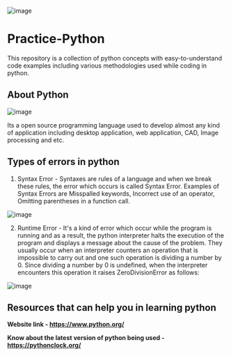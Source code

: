 ![image](https://user-images.githubusercontent.com/60937657/207010052-6ceee59d-12ab-4a34-af33-e05cfa70c6ed.png)

# Practice-Python

This repository is a collection of python concepts with easy-to-understand code examples including various methodologies used while coding in python.

## About Python 

![image](https://user-images.githubusercontent.com/60937657/207038018-10191d37-8c5c-4000-aa8b-780353b37164.png)

Its a open source programming language used to develop almost any kind of application including desktop application, web application, CAD, Image processing and etc. 

## Types of errors in python

1. Syntax Error - Syntaxes are rules of a language and when we break these rules, the error which occurs is called Syntax Error. Examples of Syntax Errors are Misspalled keywords, Incorrect use of an operator, Omitting parentheses in a     function call. 

![image](https://user-images.githubusercontent.com/60937657/208093400-140d0fca-ac08-446a-b25f-e4950bdd685a.png)

2. Runtime Error - It's a kind of error which occur while the program is running and as a result, the python interpreter halts the execution of the program and displays a message about the cause of the problem. They usually occur when an interpreter counters an operation that is impossible to carry out and one such operation is dividing a number by 0. Since dividing a number by 0 is undefined, when the interpreter encounters this operation it raises ZeroDivisionError as follows:

![image](https://user-images.githubusercontent.com/60937657/208094524-bb6e5afc-dc37-4b7c-8d61-43153a0be1a3.png)

## Resources that can help you in learning python

**Website link -  https://www.python.org/**

**Know about the latest version of python being used -  https://pythonclock.org/**






